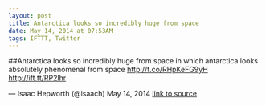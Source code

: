 ```yaml
---
layout: post
title: Antarctica looks so incredibly huge from space
date: May 14, 2014 at 07:53AM
tags: IFTTT, Twitter
---
```

##Antarctica looks so incredibly huge from space
in which antarctica looks absolutely phenomenal from space http://t.co/RHpKeFG9yH http://ift.tt/RP2lhr

— Isaac Hepworth (@isaach) May 14, 2014
[link to source](http://ift.tt/1aNUF3W) 
